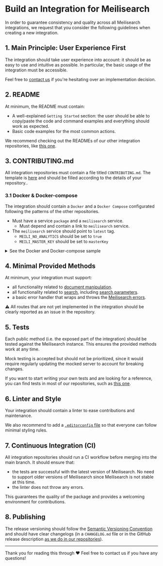 # Build an Integration for Meilisearch

In order to guarantee consistency and quality across all Meilisearch integrations, we request that you consider the following guidelines when creating a new integration.

## 1. Main Principle: User Experience First

The integration should take user experience into account: it should be as easy to use and intuitive as possible. In particular, the basic usage of the integration must be accessible.

Feel free to [contact us](https://docs.meilisearch.com/learn/what_is_meilisearch/contact.html#contact-us) if you're hesitating over an implementation decision.

## 2. README

At minimum, the README must contain:

- A well-explained `Getting Started` section: the user should be able to copy/paste the code and command examples and everything should work as expected.
- Basic code examples for the most common actions.

We recommend checking out the READMEs of our other integration repositories, like [this one](https://github.com/meilisearch/meilisearch-ruby/blob/main/README.md).

## 3. CONTRIBUTING.md

All integration repositories must contain a file titled `CONTRIBUTING.md`. The template is [here](/templates/CONTRIBUTING.md) and should be filled according to the details of your repository..

### 3.1 Docker & Docker-compose

The integration should contain a `Docker` and a `Docker Compose` configurated following the patterns of the other repositories.

- Must have a service `package` and a `meilisearch` service.
  - Must depend and contain a link to `meilisearch` service.
- The `meilisearch` service should point to `latest` tag.
  - `MEILI_NO_ANALYTICS` should be set to `true`
  - `MEILI_MASTER_KEY` should be set to `masterKey`

<details>
  <summary>See the Docker and Docker-compose sample</summary>

  ```yml
  version: "3.8"

  volumes:
    pub:

  services:
    package:
      image: dart:latest # this sample comes from the Dart SDK.
      tty: true
      stdin_open: true
      working_dir: /home/package
      environment:
        - MEILISEARCH_URL=http://meilisearch:7700
        - PUB_CACHE=/vendor/pub-cache
      depends_on:
        - meilisearch
      links:
        - meilisearch
      volumes:
        - pub:/vendor/pub-cache
        - ./:/home/package

    meilisearch:
      image: getmeili/meilisearch:latest
      ports:
        - "7700"
      environment:
        - MEILI_MASTER_KEY=masterKey
        - MEILI_NO_ANALYTICS=true
  ```
</details>

## 4. Minimal Provided Methods

At minimum, your integration must support:

- all functionality related to [document manipulation](https://docs.meilisearch.com/reference/api/documents.html).
- all functionality related to [search](https://docs.meilisearch.com/reference/api/search.html), including [search parameters](https://docs.meilisearch.com/reference/features/search_parameters.html).
- a basic error handler that wraps and throws the [Meilisearch errors](https://docs.meilisearch.com/reference/api/#errors-status-code).

⚠️ All routes that are not yet implemented in the integration should be clearly reported as an issue in the repository.

## 5. Tests

Each public method (i.e. the exposed part of the integration) should be tested against the Meilisearch instance. This ensures the provided methods work at any time.

Mock testing is accepted but should not be prioritized, since it would require regularly updating the mocked server to account for breaking changes.

If you want to start writing your own tests and are looking for a reference, you can find tests in most of our repositories, such as [this one](https://github.com/meilisearch/meilisearch-php/).

## 6. Linter and Style

Your integration should contain a linter to ease contributions and maintenance.

We also recommend to add a [`.editorconfig` file](https://editorconfig.org/) so that everyone can follow minimal styling rules.

## 7. Continuous Integration (CI)

All integration repositories should run a CI workflow before merging into the main branch. It should ensure that:

- the tests are successful with the latest version of Meilisearch. No need to support older versions of Meilisearch since Meilisearch is not stable at this time.
- the linter does not throw any errors.

This guarantees the quality of the package and provides a welcoming environment for contributions.

## 8. Publishing

The release versioning should follow the [Semantic Versioning Convention](https://docs.meilisearch.com/reference/api/#errors-status-code) and should have clear changelogs (in a `CHANGELOG.md` file or in the GitHub release description [as we do in our repositories](https://github.com/meilisearch/meilisearch-ruby/releases)).

---

Thank you for reading this through ❤️ Feel free to contact us if you have any questions!
